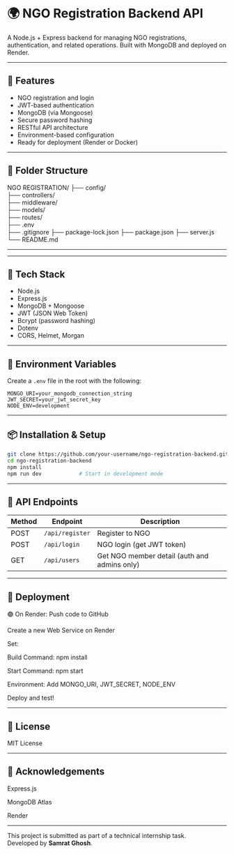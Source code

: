 # 🌍 NGO Registration Backend API

A Node.js + Express backend for managing NGO registrations, authentication, and related operations. Built with MongoDB and deployed on Render.

---

## 🚀 Features

- NGO registration and login
- JWT-based authentication
- MongoDB (via Mongoose)
- Secure password hashing
- RESTful API architecture
- Environment-based configuration
- Ready for deployment (Render or Docker)

---

## 📁 Folder Structure

NGO REGISTRATION/
├── config/              
├── controllers/          
├── middleware/                
├── models/           
├── routes/                
├── .env                    
├── .gitignore
├── package-lock.json
├── package.json
├── server.js
└── README.md

---


---

## 🔧 Tech Stack

- Node.js
- Express.js
- MongoDB + Mongoose
- JWT (JSON Web Token)
- Bcrypt (password hashing)
- Dotenv
- CORS, Helmet, Morgan

---

## 🔐 Environment Variables

Create a `.env` file in the root with the following:

```env
MONGO_URI=your_mongodb_connection_string
JWT_SECRET=your_jwt_secret_key
NODE_ENV=development
```

---

## 📦 Installation & Setup

```bash
git clone https://github.com/your-username/ngo-registration-backend.git
cd ngo-registration-backend
npm install
npm run dev            # Start in development mode
```

---


## 🧪 API Endpoints

| Method | Endpoint                                     | Description                                 |
|--------|----------------------------------------------|---------------------------------------------|
| POST   | `/api/register`                              | Register to NGO                             |
| POST   | `/api/login`                                 | NGO login (get JWT token)                   |
| GET    | `/api/users`                                 | Get NGO member detail (auth and admins only)|

---

## 🚀 Deployment

🟣 On Render:
Push code to GitHub

Create a new Web Service on Render

Set:

Build Command: npm install

Start Command: npm start

Environment: Add MONGO_URI, JWT_SECRET, NODE_ENV

Deploy and test!

---

## 📄 License

MIT License

---

## 🙌 Acknowledgements

Express.js

MongoDB Atlas

Render

---

This project is submitted as part of a technical internship task.  
Developed by **Samrat Ghosh**.
